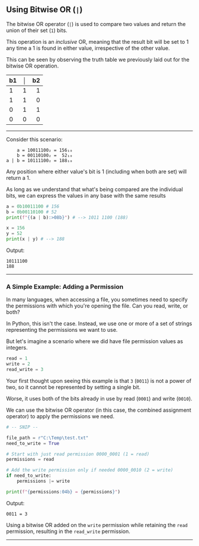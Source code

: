 ## Using Bitwise OR (`|`)

The bitwise OR operator (`|`) is used to compare two values and return
the union of their set (`1`) bits.

This operation is an *inclusive* OR, meaning that the result bit will be 
set to 1 any time a 1 is found in either value, irrespective of the other 
value.

This can be seen by observing the truth table we previously laid out for 
the bitwise OR operation.

| b1 | │ | b2 |
|:---|:-:|---:|
| 1  | 1 |  1 |
| 1  | 1 |  0 |
| 0  | 1 |  1 |
| 0  | 0 |  0 |

---

Consider this scenario:

```
    a = 10011100₂ = 156₁₀
    b = 00110100₂ =  52₁₀
a | b = 10111100₂ = 188₁₀
```

Any position where either value's bit is 1 (including when both are set) 
will return a 1.

As long as we understand that what's being compared are the individual
bits, we can express the values in any base with the same results

```python
a = 0b10011100 # 156
b = 0b00110100 # 52
print(f"{(a | b):>08b}") # --> 1011 1100 (188)

x = 156
y = 52
print(x | y) # --> 188
```

Output:

```
10111100
188
```

---

### A Simple Example: Adding a Permission

In many languages, when accessing a file, you sometimes need to specify the
permissions with which you're opening the file. Can you read, write, or 
both?

In Python, this isn't the case. Instead, we use one or more of a set of
strings representing the permissions we want to use.

But let's imagine a scenario where we did have file permission values as
integers.

```python
read = 1
write = 2
read_write = 3
```

Your first thought upon seeing this example is that `3` (`0011`) is not a 
power of two, so it cannot be represented by setting a single bit.

Worse, it uses both of the bits already in use by read (`0001`) and write 
(`0010`).

We can use the bitwise OR operator (in this case, the combined assignment
operator) to apply the permissions we need.

```python
# -- SNIP --

file_path = r"C:\Temp\test.txt"
need_to_write = True

# Start with just read permission 0000_0001 (1 = read)
permissions = read

# Add the write permission only if needed 0000_0010 (2 = write)
if need_to_write:
    permissions |= write

print(f"{permissions:04b} = {permissions}")
```

Output:

```
0011 = 3
```

Using a bitwise OR added on the `write` permission while retaining the 
`read` permission, resulting in the `read_write` permission.

---
